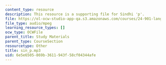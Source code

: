 ```yaml
---
content_type: resource
description: This resource is a supporting file for Sindhi 'p'.
file: https://ol-ocw-studio-app-qa.s3.amazonaws.com/courses/24-901-language-and-its-structure-i-phonology-fall-2010/6e5e6505869b3611943f58cf04344afe_sin_p.mp3
file_type: audio/mpeg
learning_resource_types: []
ocw_type: OCWFile
parent_title: Study Materials
parent_type: CourseSection
resourcetype: Other
title: sin_p.mp3
uid: 6e5e6505-869b-3611-943f-58cf04344afe
---
```

